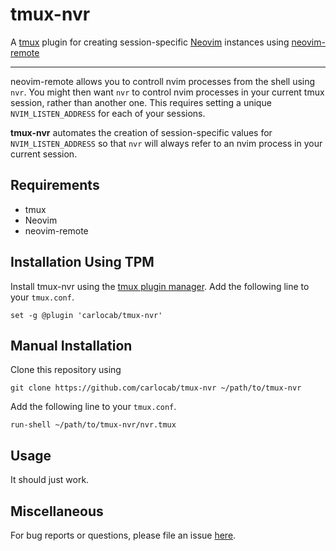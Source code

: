 # tmux-nvr
A [tmux](https://tmux.github.io) plugin for creating session-specific
[Neovim](https://neovim.io) instances using
[neovim-remote](https://github.com/mhinz/neovim-remote)

---

neovim-remote allows you to controll nvim processes from the shell using `nvr`.
You might then want `nvr` to control nvim processes in your current tmux session,
rather than another one. This requires setting a unique `NVIM_LISTEN_ADDRESS` for
each of your sessions.

**tmux-nvr** automates the creation of session-specific values for
`NVIM_LISTEN_ADDRESS` so that `nvr` will always refer to an nvim process in your
current session.

## Requirements

- tmux
- Neovim
- neovim-remote

## Installation Using TPM

Install tmux-nvr using the [tmux plugin manager](https://github.com/tmux-plugins/tpm).
Add the following line to your `tmux.conf`.

    set -g @plugin 'carlocab/tmux-nvr'

## Manual Installation

Clone this repository using

    git clone https://github.com/carlocab/tmux-nvr ~/path/to/tmux-nvr

Add the following line to your `tmux.conf`.

    run-shell ~/path/to/tmux-nvr/nvr.tmux

## Usage

It should just work.

## Miscellaneous

For bug reports or questions, please file an issue [here](https://github.com/carlocab/tmux-nvr/issues).
